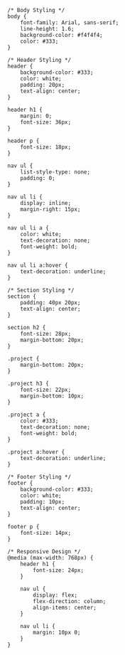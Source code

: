     /* Body Styling */
    body {
        font-family: Arial, sans-serif;
        line-height: 1.6;
        background-color: #f4f4f4;
        color: #333;
    }

    /* Header Styling */
    header {
        background-color: #333;
        color: white;
        padding: 20px;
        text-align: center;
    }

    header h1 {
        margin: 0;
        font-size: 36px;
    }

    header p {
        font-size: 18px;
    }

    nav ul {
        list-style-type: none;
        padding: 0;
    }

    nav ul li {
        display: inline;
        margin-right: 15px;
    }

    nav ul li a {
        color: white;
        text-decoration: none;
        font-weight: bold;
    }

    nav ul li a:hover {
        text-decoration: underline;
    }

    /* Section Styling */
    section {
        padding: 40px 20px;
        text-align: center;
    }

    section h2 {
        font-size: 28px;
        margin-bottom: 20px;
    }

    .project {
        margin-bottom: 20px;
    }

    .project h3 {
        font-size: 22px;
        margin-bottom: 10px;
    }

    .project a {
        color: #333;
        text-decoration: none;
        font-weight: bold;
    }

    .project a:hover {
        text-decoration: underline;
    }

    /* Footer Styling */
    footer {
        background-color: #333;
        color: white;
        padding: 10px;
        text-align: center;
    }

    footer p {
        font-size: 14px;
    }

    /* Responsive Design */
    @media (max-width: 768px) {
        header h1 {
            font-size: 24px;
        }

        nav ul {
            display: flex;
            flex-direction: column;
            align-items: center;
        }

        nav ul li {
            margin: 10px 0;
        }
    }
</style>
